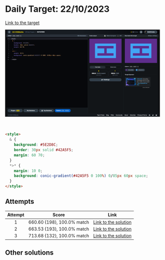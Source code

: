 # Daily Target: 22/10/2023

[Link to the target](https://cssbattle.dev/play/Wa7AifeRQs1ZML4k3NnT)

![img](../images/target-solution/daily-target_2023-10-22.png)

<br>

```html
<style>
  & {
    background: #5E2D8C;
    border: 30px solid #42A5F5;
    margin: 60 70;
  }
  *>* {
    margin: 10 0;
    background: conic-gradient(#42A5F5 0 100%) 0/85px 60px space;
  }
</style>
```

## Attempts
| Attempt | Score | Link |
|:-:|:-:|:-:|
| 1 | 660.60 {198}, 100.0% match | [Link to the solution](../html/daily-target_2023-10-22_attempt-01.html) |
| 2 | 663.53 {193}, 100.0% match | [Link to the solution](../html/daily-target_2023-10-22_attempt-02.html) |
| 3 | 713.68 {132}, 100.0% match | [Link to the solution](../html/daily-target_2023-10-22_attempt-03.html) |

## Other solutions